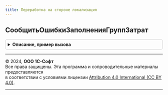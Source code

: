 ```yaml
---
title: Переработка на стороне локализация
---
```



## СообщитьОшибкиЗаполненияГруппЗатрат
<details style="margin: 1em 0; padding: 0.5em; border: 1px solid #ccc; border-radius: 6px;">

<summary style="font-weight: bold; cursor: pointer;">Описание, пример вызова</summary>

```bsl

// Выводит сообщения об ошибках заполнения групп затрат
//
// Параметры:
// 	Выборка - ВыборкаИзРезультатаЗапроса
// 	ПредставлениеГруппЗатрат - Соответствие
// 	Отказ - Булево
//
Процедура СообщитьОшибкиЗаполненияГруппЗатрат(Выборка, ПредставлениеГруппЗатрат, Отказ) Экспорт
```

Пример вызова
```bsl
ПереработкаНаСторонеЛокализация.СообщитьОшибкиЗаполненияГруппЗатрат(Выборка, ПредставлениеГруппЗатрат, Отказ) 
```
</details>

---

© 2024, **ООО 1С-Софт**  
Все права защищены. Эта программа и сопроводительные материалы предоставляются  
в соответствии с условиями лицензии [Attribution 4.0 International (CC BY 4.0)](https://creativecommons.org/licenses/by/4.0/legalcode).

---
